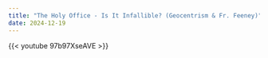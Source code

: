 ```yaml
---
title: "The Holy Office - Is It Infallible? (Geocentrism & Fr. Feeney)"
date: 2024-12-19
---
```


{{< youtube 97b97XseAVE >}}
